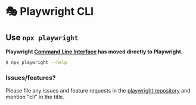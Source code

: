 # 🎭 Playwright CLI

## Use `npx playwright`

**Playwright [Command Line Interface](https://playwright.dev/docs/next/cli) has moved directly to Playwright.**

```sh
$ npx playwright --help
```

### Issues/features?

Please file any issues and feature requests in the [playwright repository](https://github.com/microsoft/playwright/issues) and mention "cli" in the title.
